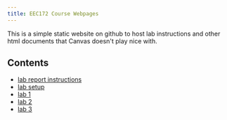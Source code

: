 ```yaml
---
title: EEC172 Course Webpages
---
```


This is a simple static website on github to host lab instructions and other 
html documents that Canvas doesn't play nice with.

## Contents

<!-- - [project](labs/project.html) -->
- [lab report instructions](labs/lab-report.html)
- [lab setup](labs/lab-setup.html)
- [lab 1](labs/lab1.html)
- [lab 2](labs/lab2.html)
- [lab 3](labs/lab3.html)
<!-- - [lab 4](labs/lab4.html) -->